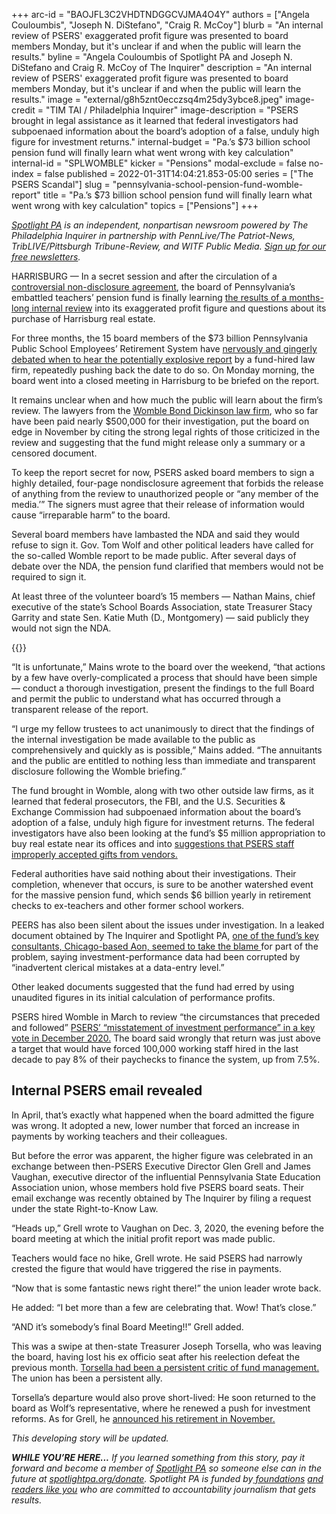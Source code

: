 +++
arc-id = "BAOJFL3C2VHDTNDGGCVJMA4O4Y"
authors = ["Angela Couloumbis", "Joseph N. DiStefano", "Craig R. McCoy"]
blurb = "An internal review of PSERS' exaggerated profit figure was presented to board members Monday, but it's unclear if and when the public will learn the results."
byline = "Angela Couloumbis of Spotlight PA and Joseph N. DiStefano and Craig R. McCoy of The Inquirer"
description = "An internal review of PSERS' exaggerated profit figure was presented to board members Monday, but it's unclear if and when the public will learn the results."
image = "external/g8h5znt0ecczsq4m25dy3ybce8.jpeg"
image-credit = "TIM TAI / Philadelphia Inquirer"
image-description = "PSERS brought in legal assistance as it learned that federal investigators had subpoenaed information about the board’s adoption of a false, unduly high figure for investment returns."
internal-budget = "Pa.’s $73 billion school pension fund will finally learn what went wrong with key calculation"
internal-id = "SPLWOMBLE"
kicker = "Pensions"
modal-exclude = false
no-index = false
published = 2022-01-31T14:04:21.853-05:00
series = ["The PSERS Scandal"]
slug = "pennsylvania-school-pension-fund-womble-report"
title = "Pa.’s $73 billion school pension fund will finally learn what went wrong with key calculation"
topics = ["Pensions"]
+++

<a href="https://www.spotlightpa.org/"><i>Spotlight PA</i></a><i> is an independent, nonpartisan newsroom powered by The Philadelphia Inquirer in partnership with PennLive/The Patriot-News, TribLIVE/Pittsburgh Tribune-Review, and WITF Public Media. </i><a href="https://www.spotlightpa.org/newsletters"><i>Sign up for our free newsletters</i></a><i>.</i>

HARRISBURG — In a secret session and after the circulation of a <a href="https://www.inquirer.com/news/psers-nda-sec-investigation-fbi-20211004.html">controversial non-disclosure agreement</a>, the board of Pennsylvania’s embattled teachers’ pension fund is finally learning <a href="https://www.inquirer.com/business/psers-pension-plan-investigation-probe-wolf-20211118.html">the results of a months-long internal review</a> into its exaggerated profit figure and questions about its purchase of Harrisburg real estate.

For three months, the 15 board members of the $73 billion Pennsylvania Public School Employees’ Retirement System have <a href="https://www.inquirer.com/business/psers-womble-nda-secrecy-report-fbi-sec-pension-fund-20220127.html">nervously and gingerly debated when to hear the potentially explosive report</a> by a fund-hired law firm, repeatedly pushing back the date to do so. On Monday morning, the board went into a closed meeting in Harrisburg to be briefed on the report.

It remains unclear when and how much the public will learn about the firm’s review. The lawyers from the <a href="https://www.inquirer.com/business/psers-pension-fund-pa-teachers-mistake-error-lawyers-20210319.html">Womble Bond Dickinson law firm</a>, who so far have been paid nearly $500,000 for their investigation, put the board on edge in November by citing the strong legal rights of those criticized in the review and suggesting that the fund might release only a summary or a censored document.

<script src="https://www.spotlightpa.org/embed.js" async></script><div data-spl-embed-version="1" data-spl-src="https://www.spotlightpa.org/embeds/newsletter/"></div>

To keep the report secret for now, PSERS asked board members to sign a highly detailed, four-page nondisclosure agreement that forbids the release of anything from the review to unauthorized people or “any member of the media.’” The signers must agree that their release of information would cause “irreparable harm” to the board.

Several board members have lambasted the NDA and said they would refuse to sign it. Gov. Tom Wolf and other political leaders have called for the so-called Womble report to be made public. After several days of debate over the NDA, the pension fund clarified that members would not be required to sign it.

At least three of the volunteer board’s 15 members — Nathan Mains, chief executive of the state’s School Boards Association, state Treasurer Stacy Garrity and state Sen. Katie Muth (D., Montgomery) — said publicly they would not sign the NDA.

{{<picture src="external/etscbwakqmhk7vf1rqbgqv5mq8.jpeg" description="Republican State Treasurer Stacy Garrity was one of at least three of the board’s 15 members who said publicly they would not sign the NDA." caption="Republican State Treasurer Stacy Garrity was one of at least three of the board’s 15 members who said publicly they would not sign the NDA." credit="TYGER WILLIAMS / Philadelphia Inquirer">}} 

“It is unfortunate,” Mains wrote to the board over the weekend, “that actions by a few have overly-complicated a process that should have been simple — conduct a thorough investigation, present the findings to the full Board and permit the public to understand what has occurred through a transparent release of the report.

“I urge my fellow trustees to act unanimously to direct that the findings of the internal investigation be made available to the public as comprehensively and quickly as is possible,” Mains added. “The annuitants and the public are entitled to nothing less than immediate and transparent disclosure following the Womble briefing.”

The fund brought in Womble, along with two other outside law firms, as it learned that federal prosecutors, the FBI, and the U.S. Securities &amp; Exchange Commission had subpoenaed information about the board’s adoption of a false, unduly high figure for investment returns. The federal investigators have also been looking at the fund’s $5 million appropriation to buy real estate near its offices and into <a href="https://www.inquirer.com/business/psers-compensation-gifts-sec-fbi-pension-fund-pennsylvania-teachers-subpoena-20210925.html">suggestions that PSERS staff improperly accepted gifts from vendors.</a>

Federal authorities have said nothing about their investigations. Their completion, whenever that occurs, is sure to be another watershed event for the massive pension fund, which sends $6 billion yearly in retirement checks to ex-teachers and other former school workers.

PEERS has also been silent about the issues under investigation. In a leaked document obtained by The Inquirer and Spotlight PA, <a href="https://www.inquirer.com/business/psers-pension-error-mistake-teachers-fbi-20210530.html">one of the fund’s key consultants, Chicago-based Aon, seemed to take the blame </a>for part of the problem, saying investment-performance data had been corrupted by “inadvertent clerical mistakes at a data-entry level.”

Other leaked documents suggested that the fund had erred by using unaudited figures in its initial calculation of performance profits.

PSERS hired Womble in March to review “the circumstances that preceded and followed” <a href="https://www.inquirer.com/news/psers-grell-pension-teachers-recalculation-20210418.html">PSERS’ “misstatement of investment performance” in a key vote in December 2020.</a> The board said wrongly that return was just above a target that would have forced 100,000 working staff hired in the last decade to pay 8% of their paychecks to finance the system, up from 7.5%.

## Internal PSERS email revealed

In April, that’s exactly what happened when the board admitted the figure was wrong. It adopted a new, lower number that forced an increase in payments by working teachers and their colleagues.

But before the error was apparent, the higher figure was celebrated in an exchange between then-PSERS Executive Director Glen Grell and James Vaughan, executive director of the influential Pennsylvania State Education Association union, whose members hold five PSERS board seats. Their email exchange was recently obtained by The Inquirer by filing a request under the state Right-to-Know Law.

“Heads up,” Grell wrote to Vaughan on Dec. 3, 2020, the evening before the board meeting at which the initial profit report was made public.

<script src="https://www.spotlightpa.org/embed.js" async></script><div data-spl-embed-version="1" data-spl-src="https://www.spotlightpa.org/embeds/donate/"></div>

Teachers would face no hike, Grell wrote. He said PSERS had narrowly crested the figure that would have triggered the rise in payments.

“Now that is some fantastic news right there!” the union leader wrote back.

He added: “I bet more than a few are celebrating that. Wow! That’s close.”

“AND it’s somebody’s final Board Meeting!!” Grell added.

This was a swipe at then-state Treasurer Joseph Torsella, who was leaving the board, having lost his ex officio seat after his reelection defeat the previous month. <a href="https://www.inquirer.com/business/joe-torsella-treasurer-pa-pennsylvania-psers-pensions-teachers-lost-harrisburg-20210220.html">Torsella had been a persistent critic of fund management.</a> The union has been a persistent ally.

Torsella’s departure would also prove short-lived: He soon returned to the board as Wolf’s representative, where he renewed a push for investment reforms. As for Grell, he <a href="https://www.inquirer.com/business/psers-pension-board-retire-fbi-sec-departures-20211118.html">announced his retirement in November.</a>

<i>This developing story will be updated.</i>

<i><b>WHILE YOU’RE HERE...</b></i><i> If you learned something from this story, pay it forward and become a member of </i><a href="https://www.spotlightpa.org/"><i>Spotlight PA</i></a><i> so someone else can in the future at </i><a href="http://spotlightpa.org/donate"><i>spotlightpa.org/donate</i></a><i>. Spotlight PA is funded by</i><a href="https://www.spotlightpa.org/support"><i> foundations</i></a><i> </i><a href="https://www.spotlightpa.org/support"><i>and readers like you</i></a><i> who are committed to accountability journalism that gets results.</i>

